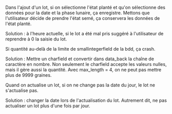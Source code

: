Dans l'ajout d'un lot, si on sélectionne l'état planté et qu'on sélectionne des données pour la date et la phase lunaire, ça enregistre. Mettons que l'utilisateur décide de prendre l'état semé, ça conservera les données de l'état planté.

Solution : à l'heure actuelle, si le lot a été mal pris suggéré à l'utilisateur de reprendre à 0 la saisie du lot.

Si quantité au-delà de la limite de smallintegerfield de la bdd, ça crash.

Solution : Mettre un charfield et convertir dans data_back la chaîne de caractère en nombre. Non seulement le charfield accepte les valeurs nulles, mais il gère aussi la quantité. Avec max_length = 4, on ne peut pas mettre plus de 9999 graines.

Quand on actualise un lot, si on ne change pas la date du jour, le lot ne s'actualise pas.

Solution : changer la date lors de l'actualisation du lot. Autrement dit, ne pas actualiser un lot plus d'une fois par jour.